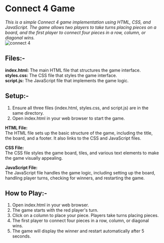 # Connect 4 Game

*This is a simple Connect 4 game implementation using HTML, CSS, and JavaScript. The game allows two players to take turns placing pieces on a board, and the first player to connect four pieces in a row, column, or diagonal wins.*  
![connect 4](https://github.com/tabrez1433/InternPe-Connect4/assets/152283368/af369da9-78da-4769-9d18-d0629d86a56e)


## Files:-  
**index.html:** The main HTML file that structures the game interface.  
**styles.css:** The CSS file that styles the game interface.  
**script.js:** The JavaScript file that implements the game logic.  

## Setup:-  
1. Ensure all three files (index.html, styles.css, and script.js) are in the same directory.   
2. Open index.html in your web browser to start the game.  

**HTML File:**  
The HTML file sets up the basic structure of the game, including the title, the board, and a footer. It also links to the CSS and JavaScript files.  

**CSS File:**  
The CSS file styles the game board, tiles, and various text elements to make the game visually appealing.  

**JavaScript File:**  
The JavaScript file handles the game logic, including setting up the board, handling player turns, checking for winners, and restarting the game.  

## How to Play:-  
1. Open index.html in your web browser.
2. The game starts with the red player's turn.
3. Click on a column to place your piece. Players take turns placing pieces.
4. The first player to connect four pieces in a row, column, or diagonal wins.
5. The game will display the winner and restart automatically after 5 seconds.
